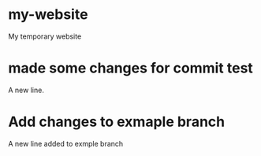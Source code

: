 # my-website
My temporary website

# made some changes for commit test
A new line.

# Add changes to exmaple branch
A new line added to exmple branch
